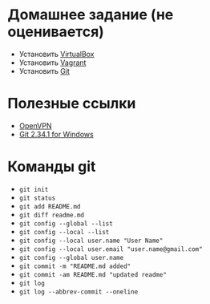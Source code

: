 # Домашнее задание (не оценивается)

- Установить [VirtualBox](https://www.virtualbox.org/wiki/Downloads)
- Установить [Vagrant](https://www.vagrantup.com/downloads.html)
- Установить [Git](https://git-scm.com/downloads)

# Полезные ссылки

- [OpenVPN](https://www.vpnbook.com/freevpn)
- [Git 2.34.1 for Windows](https://github.com/git-for-windows/git/releases/tag/v2.34.1.windows.1)

# Команды git
- `git init`
- `git status`
- `git add README.md`
- `git diff readme.md`
- `git config --global --list`
- `git config --local --list` 
- `git config --local user.name "User Name"`
- `git config --local user.email "user.name@gmail.com"`
- `git config --global user.name`
- `git commit -m "README.md added"`
- `git commit -am README.md "updated readme"`
- `git log`
- `git log --abbrev-commit --oneline`
